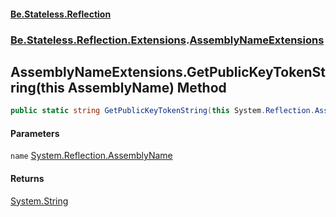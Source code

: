 #### [Be.Stateless.Reflection](README.md 'README')
### [Be.Stateless.Reflection.Extensions](Be.Stateless.Reflection.Extensions.md 'Be.Stateless.Reflection.Extensions').[AssemblyNameExtensions](AssemblyNameExtensions.md 'Be.Stateless.Reflection.Extensions.AssemblyNameExtensions')

## AssemblyNameExtensions.GetPublicKeyTokenString(this AssemblyName) Method

```csharp
public static string GetPublicKeyTokenString(this System.Reflection.AssemblyName name);
```
#### Parameters

<a name='Be.Stateless.Reflection.Extensions.AssemblyNameExtensions.GetPublicKeyTokenString(thisSystem.Reflection.AssemblyName).name'></a>

`name` [System.Reflection.AssemblyName](https://docs.microsoft.com/en-us/dotnet/api/System.Reflection.AssemblyName 'System.Reflection.AssemblyName')

#### Returns
[System.String](https://docs.microsoft.com/en-us/dotnet/api/System.String 'System.String')